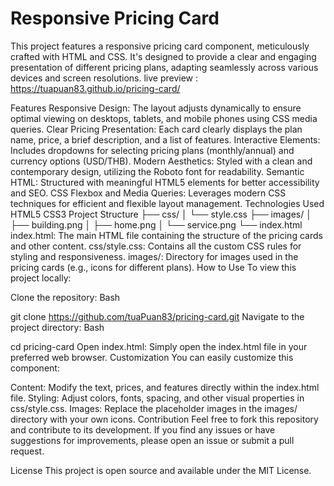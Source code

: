 # Responsive Pricing Card
This project features a responsive pricing card component, meticulously crafted with HTML and CSS. It's designed to provide a clear and engaging presentation of different pricing plans, adapting seamlessly across various devices and screen resolutions.
live preview : https://tuapuan83.github.io/pricing-card/

Features
Responsive Design: The layout adjusts dynamically to ensure optimal viewing on desktops, tablets, and mobile phones using CSS media queries.
Clear Pricing Presentation: Each card clearly displays the plan name, price, a brief description, and a list of features.
Interactive Elements: Includes dropdowns for selecting pricing plans (monthly/annual) and currency options (USD/THB).
Modern Aesthetics: Styled with a clean and contemporary design, utilizing the Roboto font for readability.
Semantic HTML: Structured with meaningful HTML5 elements for better accessibility and SEO.
CSS Flexbox and Media Queries: Leverages modern CSS techniques for efficient and flexible layout management.
Technologies Used
HTML5
CSS3
Project Structure
├── css/
│   └── style.css
├── images/
│   ├── building.png
│   ├── home.png
│   └── service.png
└── index.html
index.html: The main HTML file containing the structure of the pricing cards and other content.
css/style.css: Contains all the custom CSS rules for styling and responsiveness.
images/: Directory for images used in the pricing cards (e.g., icons for different plans).
How to Use
To view this project locally:

Clone the repository:
Bash

git clone https://github.com/tuaPuan83/pricing-card.git
Navigate to the project directory:
Bash

cd pricing-card
Open index.html: Simply open the index.html file in your preferred web browser.
Customization
You can easily customize this component:

Content: Modify the text, prices, and features directly within the index.html file.
Styling: Adjust colors, fonts, spacing, and other visual properties in css/style.css.
Images: Replace the placeholder images in the images/ directory with your own icons.
Contribution
Feel free to fork this repository and contribute to its development. If you find any issues or have suggestions for improvements, please open an issue or submit a pull request.

License
This project is open source and available under the MIT License.
